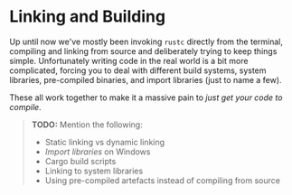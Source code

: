 # Linking and Building

Up until now we've mostly been invoking `rustc` directly from the terminal,
compiling and linking from source and deliberately trying to keep things
simple. Unfortunately writing code in the real world is a bit more complicated,
forcing you to deal with different build systems, system libraries,
pre-compiled binaries, and import libraries (just to name a few).

These all work together to make it a massive pain to *just get your code to
compile*.

> **TODO:** Mention the following:
>
> - Static linking vs dynamic linking
> - *Import libraries* on Windows
> - Cargo build scripts
> - Linking to system libraries
> - Using pre-compiled artefacts instead of compiling from source
